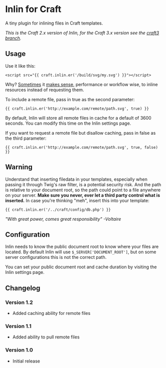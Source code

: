 Inlin for Craft
===========

A tiny plugin for inlining files in Craft templates.

*This is the Craft 2.x version of Inlin, for the Craft 3.x version see the [craft3 branch](https://github.com/aelvan/Inlin-Craft/tree/craft3).*

Usage
---
Use it like this:

    <script src="{{ craft.inlin.er('/build/svg/my.svg') }}"></script>

Why? [Sometimes](http://css-tricks.com/svg-sprites-use-better-icon-fonts/) it
[makes sense](http://www.yottaa.com/blog/bid/306224/Inlining-for-Performance-When-to-Let-the-Cache-Go),
performance or workflow wise, to inline resources instead of requesting them.

To include a remote file, pass in true as the second parameter:

	{{ craft.inlin.er('http://example.com/remote/path.svg', true) }}

By default, Inlin will store all remote files in cache for a default of 3600 seconds. You can modify this time on the Inlin settings page.

If you want to request a remote file but disallow caching, pass in false as the third parameter:

	{{ craft.inlin.er('http://example.com/remote/path.svg', true, false) }}

Warning
---
Understand that inserting filedata in your templates, especially when passing it through Twig's raw filter,
is a potential security risk. And the path is relative to your document root, so the path could point to a
file anywhere on your server. **Make sure you never, ever let a third party control what is inserted.**
In case you're thinking "meh", insert this into your template:

    {{ craft.inlin.er('/../craft/config/db.php') }}

*"With great power, comes great responsibility" -Voltaire*


Configuration
---
Inlin needs to know the public document root to know where your files are located. By default
Inlin will use `$_SERVER['DOCUMENT_ROOT']`, but on some server configurations this is not the correct
path.

You can set your public document root and cache duration by visiting the Inlin settings page.


Changelog
---
### Version 1.2
 - Added caching ability for remote files

### Version 1.1
 - Added ability to pull remote files

### Version 1.0
 - Initial release